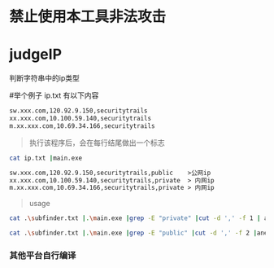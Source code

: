 # 禁止使用本工具非法攻击

# judgeIP
判断字符串中的ip类型


#举个例子  ip.txt 有以下内容
```txt
sw.xxx.com,120.92.9.150,securitytrails
xx.xxx.com,10.100.59.140,securitytrails
m.xx.xxx.com,10.69.34.166,securitytrails

```
> 执行该程序后，会在每行结尾做出一个标志

```bash
cat ip.txt |main.exe
```

```txt
sw.xxx.com,120.92.9.150,securitytrails,public    >公网ip
xx.xxx.com,10.100.59.140,securitytrails,private  > 内网ip
m.xx.xxx.com,10.69.34.166,securitytrails,private > 内网ip

```

> usage

```bash
cat .\subfinder.txt |.\main.exe |grep -E "private" |cut -d ',' -f 1 | anew >> private.txt   #快速过滤出内网域名（去重）

cat .\subfinder.txt |.\main.exe |grep -E "public" |cut -d ',' -f 2 |anew >> public-ip.txt  # 快速过滤出公网ip（去重）
```
### 其他平台自行编译
